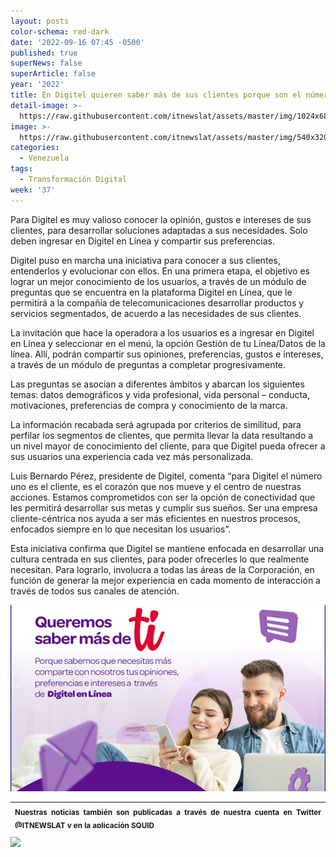 ```yaml
---
layout: posts
color-schema: red-dark
date: '2022-09-16 07:45 -0500'
published: true
superNews: false
superArticle: false
year: '2022'
title: En Digitel quieren saber más de sus clientes porque son el número uno
detail-image: >-
  https://raw.githubusercontent.com/itnewslat/assets/master/img/1024x680/digitel-en-linea-g.jpg
image: >-
  https://raw.githubusercontent.com/itnewslat/assets/master/img/540x320/digitel-en-linea-p.jpg
categories:
  - Venezuela
tags:
  - Transformación Digital
week: '37'
---
```

Para Digitel es muy valioso conocer la opinión, gustos e intereses de sus clientes, para desarrollar soluciones adaptadas a sus necesidades. Solo deben ingresar en Digitel en Línea y compartir sus preferencias.

Digitel puso en marcha una iniciativa para conocer a sus clientes, entenderlos y evolucionar con ellos. En una primera etapa, el objetivo es lograr un mejor conocimiento de los usuarios, a través de un módulo de preguntas que se encuentra en la plataforma Digitel en Línea, que le permitirá a la compañía de telecomunicaciones desarrollar productos y servicios segmentados, de acuerdo a las necesidades de sus clientes.

La invitación que hace la operadora a los usuarios es a ingresar en Digitel en Línea y seleccionar en el menú, la opción Gestión de tu Línea/Datos de la línea. Allí, podrán compartir sus opiniones, preferencias, gustos e intereses, a través de un módulo de preguntas a completar progresivamente.

Las preguntas se asocian a diferentes ámbitos y abarcan los siguientes temas: datos demográficos y vida profesional, vida personal – conducta, motivaciones, preferencias de compra y conocimiento de la marca.

La información recabada será agrupada por criterios de similitud, para perfilar los segmentos de clientes, que permita llevar la data resultando a un nivel mayor de conocimiento del cliente, para que Digitel pueda ofrecer a sus usuarios una experiencia cada vez más personalizada.

Luis Bernardo Pérez, presidente de Digitel, comenta “para Digitel el número uno es el cliente, es el corazón que nos mueve y el centro de nuestras acciones. Estamos comprometidos con ser la opción de conectividad que les permitirá desarrollar sus metas y cumplir sus sueños. Ser una empresa cliente-céntrica nos ayuda a ser más eficientes en nuestros procesos, enfocados siempre en lo que necesitan los usuarios”.

Esta iniciativa confirma que Digitel se mantiene enfocada en desarrollar una cultura centrada en sus clientes, para poder ofrecerles lo que realmente necesitan. Para lograrlo, involucra a todas las áreas de la Corporación, en función de generar la mejor experiencia en cada momento de interacción a través de todos sus canales de atención.

![](https://raw.githubusercontent.com/itnewslat/assets/master/img/540x320/digitel-en-linea-p.jpg)

<table style="height: 42px;" width="569">
<tbody>
<tr>
<td style="text-align: justify;"><sub><strong>Nuestras noticias también son publicadas a través de nuestra cuenta en Twitter <a href="https://twitter.com/itnewslat?lang=es">@ITNEWSLAT</a> y en la aplicación <a href="https://squidapp.co/en/">SQUID</a></strong></sub></td>
</tr>
</tbody>
</table>

<img src="https://tracker.metricool.com/c3po.jpg?hash=56f88a41e39ab42c063cc51676587a04"/>